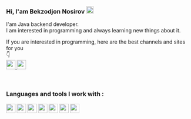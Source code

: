 ### Hi, I'am Bekzodjon Nosirov  <img src="https://media1.giphy.com/media/w1OBpBd7kJqHrJnJ13/giphy.gif?cid=ecf05e479czjyje5guetm5dqj4fxk8hoz5dfpxi4jvi4cm08&ep=v1_stickers_search&rid=giphy.gif&ct=s" width=20px>

I'am Java backend developer. <br />
I am interested in programming and always learning new things about it.

If you are interested in programming, here are the best channels and sites for you <br />
👇<br />
<a href="https://www.youtube.com/@codeuz8122/featured">
<img src="https://img.freepik.com/free-icon/youtube_318-566773.jpg" width=25px>
</a>
   <a href="https://www.dasturlash.uz/lesson">
<img src="https://www.freepnglogos.com/uploads/logo-website-png/logo-website-website-icon-with-png-and-vector-format-for-unlimited-22.png" width=25px>
</a>

<br />

### Languages and tools I work with :

<code><img src="https://brandslogos.com/wp-content/uploads/images/large/java-logo-1.png" width=25px></code>
<code><img src="https://brandslogos.com/wp-content/uploads/images/large/java-logo-1.png" width=25px></code>
<code><img src="https://brandslogos.com/wp-content/uploads/images/large/java-logo-1.png" width=25px></code>
<code><img src="https://brandslogos.com/wp-content/uploads/images/large/java-logo-1.png" width=25px></code>
<code><img src="https://brandslogos.com/wp-content/uploads/images/large/java-logo-1.png" width=25px></code>
<code><img src="https://brandslogos.com/wp-content/uploads/images/large/java-logo-1.png" width=25px></code>
<code><img src="https://brandslogos.com/wp-content/uploads/images/large/java-logo-1.png" width=25px></code>

